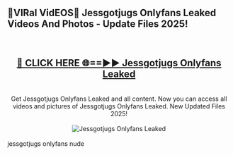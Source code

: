 <h2>🔴VIRal VidEOS🔴 Jessgotjugs Onlyfans Leaked Videos And Photos - Update Files 2025!</h2>
<br>
<div align="center">
<h2><a href="https://virallinks.top/odZfE0" rel="nofollow">🔴 CLICK HERE 🌐==►► Jessgotjugs Onlyfans Leaked</a></h2>
<br>
Get Jessgotjugs Onlyfans Leaked and all content. Now you can access all videos and pictures of Jessgotjugs Onlyfans Leaked. New Updated Files 2025!
<br>
<br>
<a href="https://virallinks.top/odZfE0" rel="nofollow" data-target="animated-image.originalLink"><img src="https://i.imgur.com/dJHk4Zq.gif)" alt="Jessgotjugs Onlyfans Leaked" style="max-width: 100%; display: inline-block;" data-target="animated-image.originalImage"></a>
</div>
<br>
jessgotjugs onlyfans nude